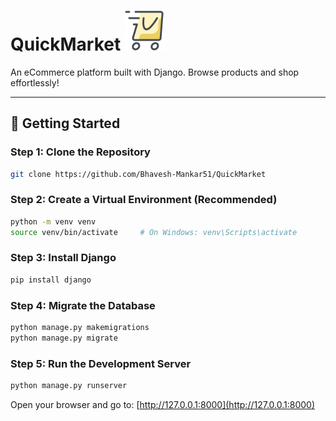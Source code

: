 # QuickMarket ![alt text](icons8-express-shopping-64.png) 

An eCommerce platform built with Django. Browse products and shop effortlessly!

---

## 🚀 Getting Started

### Step 1: Clone the Repository
```bash
git clone https://github.com/Bhavesh-Mankar51/QuickMarket
```

### Step 2: Create a Virtual Environment (Recommended)
```bash
python -m venv venv
source venv/bin/activate     # On Windows: venv\Scripts\activate
```

### Step 3: Install Django
```bash
pip install django
```

### Step 4: Migrate the Database
```bash
python manage.py makemigrations
python manage.py migrate
```

### Step 5: Run the Development Server
```bash
python manage.py runserver
```

Open your browser and go to: [http://127.0.0.1:8000](http://127.0.0.1:8000)
